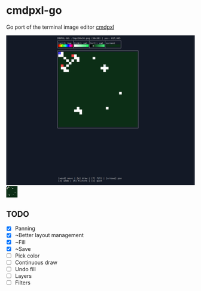# cmdpxl-go

Go port of the terminal image editor [cmdpxl](https://github.com/knosmos/cmdpxl)

![cmdpxl-go screenshot](screenshots/screenshot.png)
![prior art](screenshots/30x30.png)

## TODO

* [x] Panning
* [x] ~Better layout management
* [x] ~Fill
* [X] ~Save
* [ ] Pick color
* [ ] Continuous draw
* [ ] Undo fill
* [ ] Layers
* [ ] Filters
